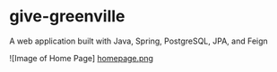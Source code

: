 # give-greenville
A web application built with Java, Spring, PostgreSQL, JPA, and Feign


![Image of Home Page]
[homepage.png](https://postimg.org/image/6m274m2o7f/)
